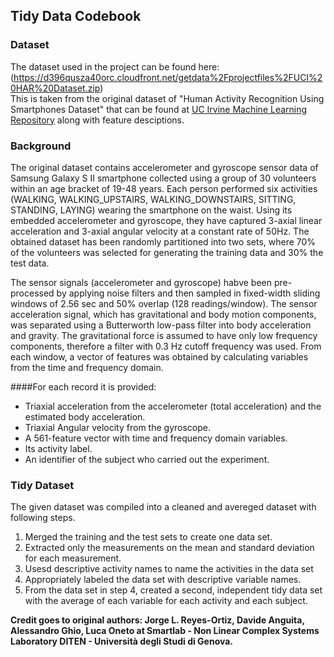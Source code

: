 ## Tidy Data Codebook

### Dataset
The dataset used in the project can be found here:
(https://d396qusza40orc.cloudfront.net/getdata%2Fprojectfiles%2FUCI%20HAR%20Dataset.zip)\
This is taken from the original dataset of "Human Activity Recognition Using Smartphones Dataset" that can be found at [UC Irvine Machine Learning Repository](http://archive.ics.uci.edu/dataset/240/human+activity+recognition+using+smartphones) along with feature desciptions.

### Background
The original dataset contains accelerometer and gyroscope sensor data of Samsung Galaxy S II smartphone collected using a group of 30 volunteers within an age bracket of 19-48 years.
Each person performed six activities (WALKING, WALKING_UPSTAIRS, WALKING_DOWNSTAIRS, SITTING, STANDING, LAYING) wearing the smartphone on the waist. 
Using its embedded accelerometer and gyroscope, they have captured 3-axial linear acceleration and 3-axial angular velocity at a constant rate of 50Hz. 
The obtained dataset has been randomly partitioned into two sets, where 70% of the volunteers was selected for generating the training data and 30% the test data. 

The sensor signals (accelerometer and gyroscope) habve been pre-processed by applying noise filters and then sampled in fixed-width sliding windows of 2.56 sec and 50% overlap (128 readings/window). 
The sensor acceleration signal, which has gravitational and body motion components, was separated using a Butterworth low-pass filter into body acceleration and gravity. 
The gravitational force is assumed to have only low frequency components, therefore a filter with 0.3 Hz cutoff frequency was used.
From each window, a vector of features was obtained by calculating variables from the time and frequency domain.

####For each record it is provided:
- Triaxial acceleration from the accelerometer (total acceleration) and the estimated body acceleration.
- Triaxial Angular velocity from the gyroscope. 
- A 561-feature vector with time and frequency domain variables. 
- Its activity label. 
- An identifier of the subject who carried out the experiment.


### Tidy Dataset
The given dataset was compiled into a cleaned and avereged dataset with following steps.

1. Merged the training and the test sets to create one data set.
2. Extracted only the measurements on the mean and standard deviation for each measurement. 
3. Usesd descriptive activity names to name the activities in the data set
4. Appropriately labeled the data set with descriptive variable names. 
5. From the data set in step 4, created a second, independent tidy data set with the average of each variable for each activity and each subject.

**Credit goes to original authors: Jorge L. Reyes-Ortiz, Davide Anguita, Alessandro Ghio, Luca Oneto at Smartlab - Non Linear Complex Systems Laboratory
DITEN - Università degli Studi di Genova.**
